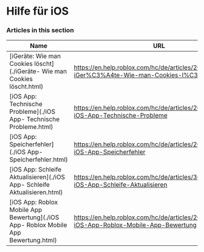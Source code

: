 # Hilfe für iOS  
### Articles in this section
Name|URL
-|-
[iGeräte: Wie man Cookies löscht](./iGeräte- Wie man Cookies löscht.html) |https://en.help.roblox.com/hc/de/articles/203313530-iGer%C3%A4te-Wie-man-Cookies-l%C3%B6scht
[iOS App: Technische Probleme](./iOS App- Technische Probleme.html) |https://en.help.roblox.com/hc/de/articles/203313470-iOS-App-Technische-Probleme
[iOS App: Speicherfehler](./iOS App- Speicherfehler.html) |https://en.help.roblox.com/hc/de/articles/203313540-iOS-App-Speicherfehler
[iOS App: Schleife Aktualisieren](./iOS App- Schleife Aktualisieren.html) |https://en.help.roblox.com/hc/de/articles/360000361586-iOS-App-Schleife-Aktualisieren
[iOS App: Roblox Mobile App Bewertung](./iOS App- Roblox Mobile App Bewertung.html) |https://en.help.roblox.com/hc/de/articles/208478126-iOS-App-Roblox-Mobile-App-Bewertung